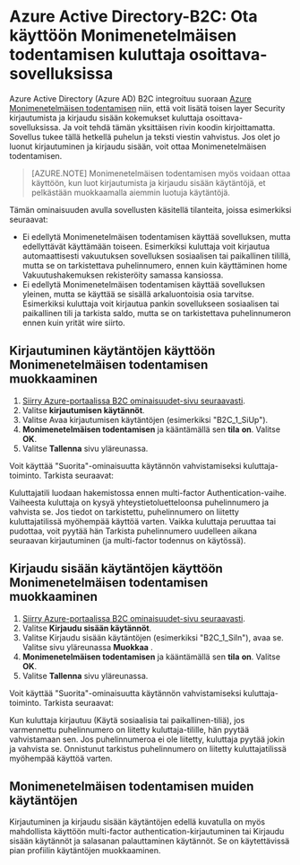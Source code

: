 <properties
    pageTitle="Azure Active Directory-B2C: Monimenetelmäisen todentamisen | Microsoft Azure"
    description="Monimenetelmäisen todentamisen ottaminen käyttöön suojattuja Azure Active Directory-B2C kuluttajien osoittava-sovelluksissa"
    services="active-directory-b2c"
    documentationCenter=""
    authors="swkrish"
    manager="msmbaldwin"
    editor="bryanla"/>

<tags
    ms.service="active-directory-b2c"
    ms.workload="identity"
    ms.tgt_pltfrm="na"
    ms.devlang="na"
    ms.topic="article"
    ms.date="07/24/2016"
    ms.author="swkrish"/>

# <a name="azure-active-directory-b2c-enable-multi-factor-authentication-in-your-consumer-facing-applications"></a>Azure Active Directory-B2C: Ota käyttöön Monimenetelmäisen todentamisen kuluttaja osoittava-sovelluksissa

Azure Active Directory (Azure AD) B2C integroituu suoraan [Azure Monimenetelmäisen todentamisen](../multi-factor-authentication/multi-factor-authentication.md) niin, että voit lisätä toisen layer Security kirjautumista ja kirjaudu sisään kokemukset kuluttaja osoittava-sovelluksissa. Ja voit tehdä tämän yksittäisen rivin koodin kirjoittamatta. Sovellus tukee tällä hetkellä puhelun ja teksti viestin vahvistus. Jos olet jo luonut kirjautuminen ja kirjaudu sisään, voit ottaa Monimenetelmäisen todentamisen.

> [AZURE.NOTE]
Monimenetelmäisen todentamisen myös voidaan ottaa käyttöön, kun luot kirjautumista ja kirjaudu sisään käytäntöjä, et pelkästään muokkaamalla aiemmin luotuja käytäntöjä.

Tämän ominaisuuden avulla sovellusten käsitellä tilanteita, joissa esimerkiksi seuraavat:

- Ei edellytä Monimenetelmäisen todentamisen käyttää sovelluksen, mutta edellyttävät käyttämään toiseen. Esimerkiksi kuluttaja voit kirjautua automaattisesti vakuutuksen sovelluksen sosiaalisen tai paikallinen tilillä, mutta se on tarkistettava puhelinnumero, ennen kuin käyttäminen home Vakuutushakemuksen rekisteröity samassa kansiossa.
- Ei edellytä Monimenetelmäisen todentamisen käyttää sovelluksen yleinen, mutta se käyttää se sisällä arkaluontoisia osia tarvitse. Esimerkiksi kuluttaja voit kirjautua pankin sovellukseen sosiaalisen tai paikallinen tili ja tarkista saldo, mutta se on tarkistettava puhelinnumeron ennen kuin yrität wire siirto.

## <a name="modify-your-sign-up-policy-to-enable-multi-factor-authentication"></a>Kirjautuminen käytäntöjen käyttöön Monimenetelmäisen todentamisen muokkaaminen

1. [Siirry Azure-portaalissa B2C ominaisuudet-sivu seuraavasti](active-directory-b2c-app-registration.md#navigate-to-the-b2c-features-blade).
2. Valitse **kirjautumisen käytännöt**.
3. Valitse Avaa kirjautumisen käytäntöjen (esimerkiksi "B2C_1_SiUp").
4. **Monimenetelmäisen todentamisen** ja kääntämällä sen **tila** **on**. Valitse **OK**.
5. Valitse **Tallenna** sivu yläreunassa.

Voit käyttää "Suorita"-ominaisuutta käytännön vahvistamiseksi kuluttaja-toiminto. Tarkista seuraavat:

Kuluttajatili luodaan hakemistossa ennen multi-factor Authentication-vaihe. Vaiheesta kuluttaja on kysyä yhteystietoluetteloonsa puhelinnumero ja vahvista se. Jos tiedot on tarkistettu, puhelinnumero on liitetty kuluttajatilissä myöhempää käyttöä varten. Vaikka kuluttaja peruuttaa tai pudottaa, voit pyytää hän Tarkista puhelinnumero uudelleen aikana seuraavan kirjautuminen (ja multi-factor todennus on käytössä).

## <a name="modify-your-sign-in-policy-to-enable-multi-factor-authentication"></a>Kirjaudu sisään käytäntöjen käyttöön Monimenetelmäisen todentamisen muokkaaminen

1. [Siirry Azure-portaalissa B2C ominaisuudet-sivu seuraavasti](active-directory-b2c-app-registration.md#navigate-to-the-b2c-features-blade).
2. Valitse **Kirjaudu sisään käytännöt**.
3. Valitse Kirjaudu sisään käytäntöjen (esimerkiksi "B2C_1_SiIn"), avaa se. Valitse sivu yläreunassa **Muokkaa** .
4. **Monimenetelmäisen todentamisen** ja kääntämällä sen **tila** **on**. Valitse **OK**.
5. Valitse **Tallenna** sivu yläreunassa.

Voit käyttää "Suorita"-ominaisuutta käytännön vahvistamiseksi kuluttaja-toiminto. Tarkista seuraavat:

Kun kuluttaja kirjautuu (Käytä sosiaalisia tai paikallinen-tiliä), jos varmennettu puhelinnumero on liitetty kuluttaja-tilille, hän pyytää vahvistamaan sen. Jos puhelinnumeroa ei ole liitetty, kuluttaja pyytää jokin ja vahvista se. Onnistunut tarkistus puhelinnumero on liitetty kuluttajatilissä myöhempää käyttöä varten.

## <a name="multi-factor-authentication-on-other-policies"></a>Monimenetelmäisen todentamisen muiden käytäntöjen

Kirjautuminen ja kirjaudu sisään käytäntöjen edellä kuvatulla on myös mahdollista käyttöön multi-factor authentication-kirjautuminen tai Kirjaudu sisään käytännöt ja salasanan palauttaminen käytännöt. Se on käytettävissä pian profiilin käytäntöjen muokkaaminen.
